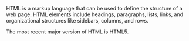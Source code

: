 HTML is a markup language that can be used to define the structure of a web page. HTML elements include headings, paragraphs, lists, links, and organizational structures like sidebars, columns, and rows.



The most recent major version of HTML is HTML5.